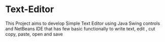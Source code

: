# Text-Editor
This Project aims to develop Simple Text Editor using Java Swing controls and NetBeans IDE that has few basic functionally to write text, edit , cut copy, paste, open and save 
